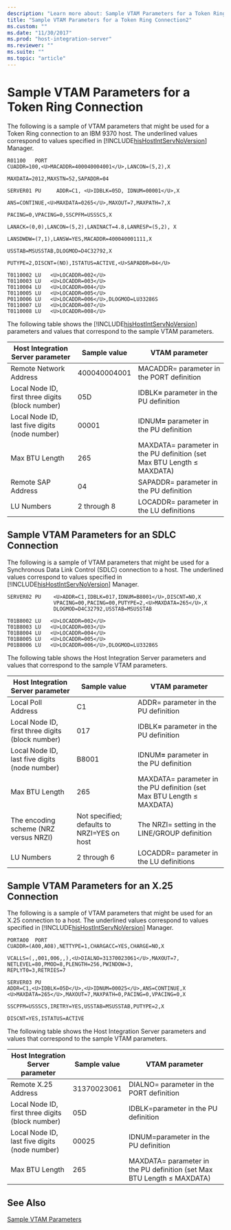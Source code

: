 ```yaml
---
description: "Learn more about: Sample VTAM Parameters for a Token Ring Connection"
title: "Sample VTAM Parameters for a Token Ring Connection2"
ms.custom: ""
ms.date: "11/30/2017"
ms.prod: "host-integration-server"
ms.reviewer: ""
ms.suite: ""
ms.topic: "article"
---
```

# Sample VTAM Parameters for a Token Ring Connection
The following is a sample of VTAM parameters that might be used for a Token Ring connection to an IBM 9370 host. The underlined values correspond to values specified in [!INCLUDE[hisHostIntServNoVersion](../includes/hishostintservnoversion-md.md)] Manager.  

```  
R01100   PORT  
CUADDR=100,<U>MACADDR=400040004001</U>,LANCON=(5,2),X  

MAXDATA=2012,MAXSTN=52,SAPADDR=04  

SERVER01 PU     ADDR=C1, <U>IDBLK=05D, IDNUM=00001</U>,X  

ANS=CONTINUE,<U>MAXDATA=0265</U>,MAXOUT=7,MAXPATH=7,X  

PACING=0,VPACING=0,SSCPFM=USSSCS,X  

LANACK=(0,0),LANCON=(5,2),LANINACT=4.8,LANRESP=(5,2), X  

LANSDWDW=(7,1),LANSW=YES,MACADDR=400040001111,X  

USSTAB=MSUSSTAB,DLOGMOD=D4C32792,X  

PUTYPE=2,DISCNT=(NO),ISTATUS=ACTIVE,<U>SAPADDR=04</U>  

T0110002 LU   <U>LOCADDR=002</U>  
T0110003 LU   <U>LOCADDR=003</U>  
T0110004 LU   <U>LOCADDR=004</U>  
T0110005 LU   <U>LOCADDR=005</U>  
P0110006 LU   <U>LOCADDR=006</U>,DLOGMOD=LU33286S  
T0110007 LU   <U>LOCADDR=007</U>  
T0110008 LU   <U>LOCADDR=008</U>  

```  

 The following table shows the [!INCLUDE[hisHostIntServNoVersion](../includes/hishostintservnoversion-md.md)] parameters and values that correspond to the sample VTAM parameters.  


|        Host Integration Server parameter         | Sample value |                             VTAM parameter                             |
|--------------------------------------------------|--------------|------------------------------------------------------------------------|
|              Remote Network Address              | 400040004001 |               MACADDR= parameter in the PORT definition                |
| Local Node ID, first three digits (block number) |     05D      |         IDBLK<strong>=</strong> parameter in the PU definition         |
|  Local Node ID, last five digits (node number)   |    00001     |         IDNUM<strong>=</strong> parameter in the PU definition         |
|                  Max BTU Length                  |     265      | MAXDATA= parameter in the PU definition (set Max BTU Length ≤ MAXDATA) |
|                Remote SAP Address                |      04      |                SAPADDR= parameter in the PU definition                 |
|                    LU Numbers                    | 2 through 8  |                LOCADDR= parameter in the LU definitions                |

## Sample VTAM Parameters for an SDLC Connection  
 The following is a sample of VTAM parameters that might be used for a Synchronous Data Link Control (SDLC) connection to a host. The underlined values correspond to values specified in [!INCLUDE[hisHostIntServNoVersion](../includes/hishostintservnoversion-md.md)] Manager.  

```  
SERVER02 PU    <U>ADDR=C1,IDBLK=017,IDNUM=B8001</U>,DISCNT=NO,X  
               VPACING=00,PACING=00,PUTYPE=2,<U>MAXDATA=265</U>,X  
               DLOGMOD=D4C32792,USSTAB=MSUSSTAB  

T01B8002 LU   <U>LOCADDR=002</U>  
T01B8003 LU   <U>LOCADDR=003</U>  
T01B8004 LU   <U>LOCADDR=004</U>  
T01B8005 LU   <U>LOCADDR=005</U>  
P01B8006 LU   <U>LOCADDR=006</U>,DLOGMOD=LU33286S  

```  

 The following table shows the Host Integration Server parameters and values that correspond to the sample VTAM parameters.  


|        Host Integration Server parameter         |                Sample value                 |                             VTAM parameter                             |
|--------------------------------------------------|---------------------------------------------|------------------------------------------------------------------------|
|                Local Poll Address                |                     C1                      |                  ADDR= parameter in the PU definition                  |
| Local Node ID, first three digits (block number) |                     017                     |         IDBLK<strong>=</strong> parameter in the PU definition         |
|  Local Node ID, last five digits (node number)   |                    B8001                    |         IDNUM<strong>=</strong> parameter in the PU definition         |
|                  Max BTU Length                  |                     265                     | MAXDATA= parameter in the PU definition (set Max BTU Length ≤ MAXDATA) |
|      The encoding scheme (NRZ versus NRZI)       | Not specified; defaults to NRZI=YES on host |             The NRZI= setting in the LINE/GROUP definition             |
|                    LU Numbers                    |                 2 through 6                 |                LOCADDR= parameter in the LU definitions                |

## Sample VTAM Parameters for an X.25 Connection  
 The following is a sample of VTAM parameters that might be used for an X.25 connection to a host. The underlined values correspond to values specified in [!INCLUDE[hisHostIntServNoVersion](../includes/hishostintservnoversion-md.md)] Manager.  

```  
PORTA00  PORT  
CUADDR=(A00,A08),NETTYPE=1,CHARGACC=YES,CHARGE=NO,X  

VCALLS=(,,001,006,,),<U>DIALNO=31370023061</U>,MAXOUT=7,  
NETLEVEL=80,PMOD=8,PLENGTH=256,PWINDOW=3,  
REPLYT0=3,RETRIES=7  

SERVER03 PU  
ADDR=C1,<U>IDBLK=05D</U>,<U>IDNUM=00025</U>,ANS=CONTINUE,X  
<U>MAXDATA=265</U>,MAXOUT=7,MAXPATH=0,PACING=0,VPACING=0,X  

SSCPFM=USSSCS,IRETRY=YES,USSTAB=MSUSSTAB,PUTYPE=2,X  

DISCNT=YES,ISTATUS=ACTIVE  

```  

 The following table shows the Host Integration Server parameters and values that correspond to the sample VTAM parameters.  

|Host Integration Server parameter|Sample value|VTAM parameter|  
|---------------------------------------|------------------|--------------------|  
|Remote X.25 Address|31370023061|DIALNO= parameter in the PORT definition|  
|Local Node ID, first three digits (block number)|05D|IDBLK=parameter in the PU definition|  
|Local Node ID, last five digits (node number)|00025|IDNUM=parameter in the PU definition|  
|Max BTU Length|265|MAXDATA= parameter in the PU definition (set Max BTU Length ≤ MAXDATA)|  

## See Also  
 [Sample VTAM Parameters](../core/sample-vtam-parameters1.md)
